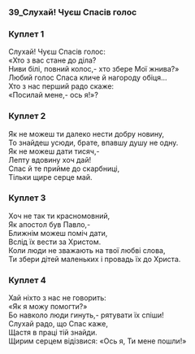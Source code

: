 ### 39_Слухай! Чуєш Спасів голос
### Куплет 1
Слухай! Чуєш Спасів голос:<br/>«Хто з вас стане до діла?<br/>Ниви білі, повний колос,- хто збере Мої жнива?»<br/>Любий голос Спаса кличе й нагороду обіця...<br/>Хто з нас перший радо скаже:<br/>«Посилай мене,- ось я!»?
### Куплет 2
Як не можеш ти далеко нести добру новину,<br/>То знайдеш усюди, брате, впавшу душу не одну.<br/>Як не можеш дати тисяч,-<br/>Лепту вдовину хоч дай!<br/>Спас й те прийме до скарбниці,<br/>Тільки щире серце май.
### Куплет 3
Хоч не так ти красномовний,<br/>Як апостол був Павло,-<br/>Ближнім можеш поміч дати,<br/>Вслід їх вести за Христом.<br/>Коли люди не зважають на твої любві слова,<br/>Ти збери дітей маленьких і провадь їх до Христа.
### Куплет 4
Хай ніхто з нас не говорить:<br/>«Як я можу помогти?»<br/>Бо навколо люди гинуть,- рятувати їх спіши!<br/>Слухай радо, що Спас каже,<br/>Щастя в праці тій знайди.<br/>Щирим серцем відізвися: «Ось я, Ти мене пошли!»
